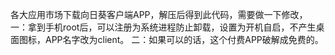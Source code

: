 各大应用市场下载向日葵客户端APP，解压后得到此代码，需要做一下修改，
一：拿到手机root后，可以注册为系统进程防止卸载，设置为开机自启，不产生桌面图标，APP名字改为client。
二：如果可以的话，这个付费APP破解成免费的。
